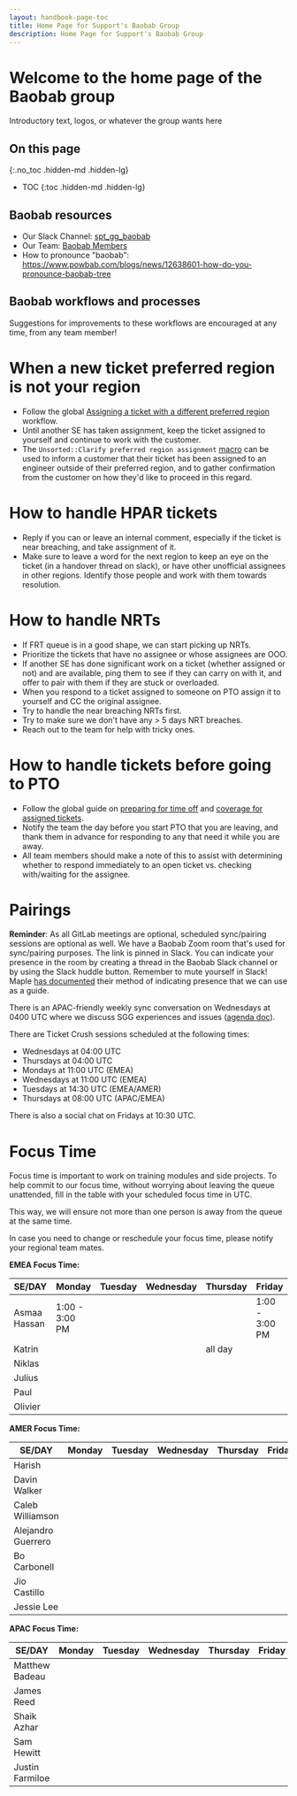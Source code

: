 ```yaml
---
layout: handbook-page-toc
title: Home Page for Support's Baobab Group
description: Home Page for Support's Baobab Group
---
```


<!-- Search for all occurrences of NAME and replace them with the group's name.
     Search for all occurrences of URL HERE and replace them with the appropriate url -->

# Welcome to the home page of the Baobab group

Introductory text, logos, or whatever the group wants here

## On this page
{:.no_toc .hidden-md .hidden-lg}

- TOC
{:toc .hidden-md .hidden-lg}

## Baobab resources

- Our Slack Channel: [spt_gg_baobab](https://gitlab.slack.com/archives/C03C9DU3ED8)
- Our Team: [Baobab Members](https://gitlab-com.gitlab.io/support/team/sgg.html?search=baobab)
- How to pronounce "baobab": https://www.powbab.com/blogs/news/12638601-how-do-you-pronounce-baobab-tree

## Baobab workflows and processes

Suggestions for improvements to these workflows are encouraged at any time, from any team member! 

# When a new ticket preferred region is not your region

- Follow the global [Assigning a ticket with a different preferred region](/handbook/support/workflows/working-on-tickets.html#assigning-a-ticket-with-a-different-preferred-region) workflow.
- Until another SE has taken assignment, keep the ticket assigned to yourself and continue to work with the customer.
- The `Unsorted::Clarify preferred region assignment` [macro](https://gitlab.com/search?utf8=%E2%9C%93&group_id=2573624&project_id=17008590&scope=&search_code=true&snippets=false&repository_ref=master&nav_source=navbar&search=id%3A+5602977263388) can be used to inform a customer that their ticket has been assigned to an engineer outside of their preferred region, and to gather confirmation from the customer on how they'd like to proceed in this regard.

# How to handle HPAR tickets

- Reply if you can or leave an internal comment, especially if the ticket is near breaching, and 
  take assignment of it.
- Make sure to leave a word for the next region to keep an eye on the ticket (in a handover thread on slack), 
  or have other unofficial assignees in other regions. Identify those people and work with them towards resolution.

# How to handle NRTs

- If FRT queue is in a good shape, we can start picking up NRTs.
- Prioritize the tickets that have no assignee or whose assignees are OOO.
- If another SE has done significant work on a ticket (whether assigned or not) and are available, ping them to see
  if they can carry on with it, and offer to pair with them if they are stuck or overloaded.
- When you respond to a ticket assigned to someone on PTO assign it to yourself and CC the original assignee.
- Try to handle the near breaching NRTs first.
- Try to make sure we don't have any > 5 days NRT breaches.
- Reach out to the team for help with tricky ones.

# How to handle tickets before going to PTO

- Follow the global guide on [preparing for time off](https://about.gitlab.com/handbook/support/support-time-off.html#preparing-for-time-off) and [coverage for assigned tickets](https://about.gitlab.com/handbook/support/support-time-off.html).
- Notify the team the day before you start PTO that you are leaving, and thank them in advance for responding to 
any that need it while you are away. 
- All team members should make a note of this to assist with determining whether to respond immediately to an open 
ticket vs. checking with/waiting for the assignee.

# Pairings

**Reminder**: As all GitLab meetings are optional, scheduled sync/pairing sessions are optional as well.
We have a Baobab Zoom room that's used for sync/pairing purposes. The link is pinned in Slack.
You can indicate your presence in the room by creating a thread in the Baobab Slack channel or
by using the Slack huddle button. Remember to mute yourself in Slack!
Maple [has documented](../maple/#using-the-maple-zoom-room) their method of indicating presence
that we can use as a guide.

There is an APAC-friendly weekly sync conversation on Wednesdays at 0400 UTC where we discuss SGG experiences 
and issues ([agenda doc](https://docs.google.com/document/d/1uAIdDPj1Ez58gTrTxz_oBcu1GHQ7yWiDTTiU6ebfz6s/edit#heading=h.plwzgccful3f)).

There are Ticket Crush sessions scheduled at the following times:
  - Wednesdays at 04:00 UTC
  - Thursdays at 04:00 UTC
  - Mondays at 11:00 UTC (EMEA)
  - Wednesdays at 11:00 UTC (EMEA)
  - Tuesdays at 14:30 UTC (EMEA/AMER)
  - Thursdays at 08:00 UTC (APAC/EMEA)

There is also a social chat on Fridays at 10:30 UTC.

# Focus Time

Focus time is important to work on training modules and side projects. To help commit to our focus time, without worrying about leaving the queue unattended, fill in the table with your scheduled focus time in UTC.

This way, we will ensure not more than one person is away from the queue at the same time.

In case you need to change or reschedule your focus time, please notify your regional team mates.

**EMEA Focus Time:** 

| SE/DAY | Monday| Tuesday | Wednesday | Thursday | Friday |
| ------------| -------------- | --------| ----------| ---------| -------|
| Asmaa Hassan| 1:00 - 3:00 PM |  | | | 1:00 - 3:00 PM |
| Katrin | | | | all day | |
| Niklas |
| Julius |
| Paul |
| Olivier |

**AMER Focus Time:** 

| SE/DAY | Monday| Tuesday | Wednesday | Thursday | Friday |
| ------------| -------------- | --------| ----------| ---------| -------|
| Harish | |  | | |  |
| Davin Walker | | | | | |
| Caleb Williamson |
| Alejandro Guerrero |
| Bo Carbonell |
| Jio Castillo |
| Jessie Lee |

**APAC Focus Time:** 

| SE/DAY | Monday| Tuesday | Wednesday | Thursday | Friday |
| ------------| -------------- | --------| ----------| ---------| -------|
| Matthew Badeau | | | | | |
| James Reed |
| Shaik Azhar |
| Sam Hewitt |
| Justin Farmiloe |
